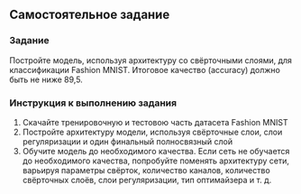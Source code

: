 ## Самостоятельное задание
### Задание
Постройте модель, используя архитектуру со свёрточными слоями, для классификации Fashion MNIST. Итоговое качество (accuracy) должно быть не ниже 89,5.

### Инструкция к выполнению задания
1. Скачайте тренировочную и тестовою часть датасета Fashion MNIST
2. Постройте архитектуру модели, используя свёрточные слои, слои регуляризации и один финальный полносвязный слой
3. Обучите модель до необходимого качества. Если сеть не обучается до необходимого качества, попробуйте поменять архитектуру сети, варьируя параметры свёрток, количество каналов, количество свёрточных слоёв, слои регуляризации, тип оптимайзера и т. д.
